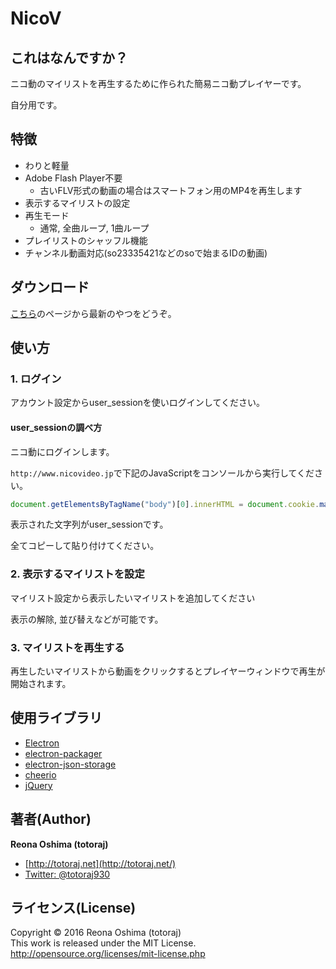 # NicoV

## これはなんですか？

ニコ動のマイリストを再生するために作られた簡易ニコ動プレイヤーです。

自分用です。

## 特徴

* わりと軽量
* Adobe Flash Player不要
  - 古いFLV形式の動画の場合はスマートフォン用のMP4を再生します
* 表示するマイリストの設定
* 再生モード
  - 通常, 全曲ループ, 1曲ループ
* プレイリストのシャッフル機能
* チャンネル動画対応(so23335421などのsoで始まるIDの動画)

## ダウンロード

[こちら](https://github.com/totoraj930/NicoV/releases)のページから最新のやつをどうぞ。

## 使い方

### 1. ログイン

アカウント設定からuser_sessionを使いログインしてください。

#### user_sessionの調べ方

ニコ動にログインします。

`http://www.nicovideo.jp`で下記のJavaScriptをコンソールから実行してください。

```javascript
document.getElementsByTagName("body")[0].innerHTML = document.cookie.match(/user_session=(.+?);/)[1];
```

表示された文字列がuser_sessionです。

全てコピーして貼り付けてください。


### 2. 表示するマイリストを設定

マイリスト設定から表示したいマイリストを追加してください

表示の解除, 並び替えなどが可能です。


### 3. マイリストを再生する

再生したいマイリストから動画をクリックするとプレイヤーウィンドウで再生が開始されます。


## 使用ライブラリ

* [Electron](http://electron.atom.io)
* [electron-packager](https://github.com/electron-userland/electron-packager)
* [electron-json-storage](https://github.com/jviotti/electron-json-storage/)
* [cheerio](https://github.com/cheeriojs/cheerio/)
* [jQuery](http://jquery.com/)


## 著者(Author)
**Reona Oshima (totoraj)**
* [http://totoraj.net](http://totoraj.net/)
* [Twitter: @totoraj930](https://twitter.com/totoraj930/)


## ライセンス(License)
Copyright &copy; 2016 Reona Oshima (totoraj)  
This work is released  under the MIT License.  
<http://opensource.org/licenses/mit-license.php>
